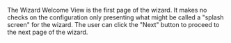 The Wizard Welcome View is the first page of the wizard. It makes no checks on the configuration only presenting what might be called a "splash screen" for the wizard. The user can click the "Next" button to proceed to the next page of the wizard.
